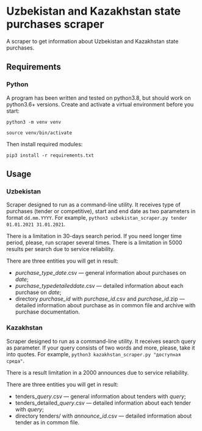 # Uzbekistan and Kazakhstan state purchases scraper
A scraper to get information about Uzbekistan and Kazakhstan state purchases.

## Requirements
### Python
A program has been written and tested on python3.8, but should work on python3.6+ versions.
Create and activate a virtual environment before you start:

`python3 -m venv venv`

`source venv/bin/activate`

Then install required modules:

`pip3 install -r requirements.txt`


## Usage
### Uzbekistan
Scraper designed to run as a command-line utility. It receives type of purchases (tender or competitive), start and end date as two parameters in format `dd.mm.YYYY`.
For example, `python3 uzbekistan_scraper.py tender 01.01.2021 31.01.2021`.

There is a limitation in 30-days search period. If you need longer time period, please, run scraper several times.
There is a limitation in 5000 results per search due to service reliability.

There are three entities you will get in result:
* *purchase_type*_*date*.csv — general information about purchases on *date*;
* *purchase_type*_detailed_*date*.csv — detailed information about each purchase on *date*;
* directory *purchase_id* with *purchase_id*.csv and *purchase_id*.zip — detailed information about purchase as in common file and archive with purchase documentation.


### Kazakhstan
Scraper designed to run as a command-line utility. It receives search query as parameter.
If your query consists of two words and more, please, take it into quotes.
For example, `python3 kazakhstan_scraper.py "доступная среда"`.

There is a result limitation in a 2000 announces due to service reliability.

There are three entities you will get in result:
* tenders_*query*.csv — general information about tenders with *query*;
* tenders_detailed_*query*.csv — detailed information about each tender with *query*;
* directory tenders/ with *announce_id*.csv — detailed information about tender as in common file.
